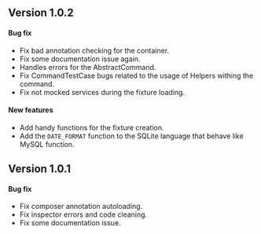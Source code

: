 ## Version 1.0.2

#### Bug fix

- Fix bad annotation checking for the container.
- Fix some documentation issue again.
- Handles errors for the AbstractCommand.
- Fix CommandTestCase bugs related to the usage of Helpers withing the command.
- Fix not mocked services during the fixture loading.


#### New features

- Add handy functions for the fixture creation.
- Add the `DATE_FORMAT` function to the SQLite language that behave like MySQL function.



## Version 1.0.1

#### Bug fix

- Fix composer annotation autoloading.
- Fix inspector errors and code cleaning.
- Fix some documentation issue.
